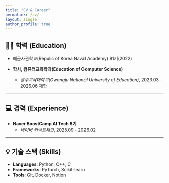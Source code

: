```yaml
---
title: "CV & Career"
permalink: /cv/
layout: single
author_profile: true
---
```


## 👨‍🎓 학력 (Education)
- 해군사관학교(Repulic of Korea Naval Academy) 81기(2022)

- **학사, 컴퓨터교육학과(Education of Computer Science)**
  - *광주교육대학교(Gwangju National University of Education)*, 2023.03 - 2026.06 재학

---

## 💻 경력 (Experience)

- **Naver BoostCamp AI Tech 8기** 
  - *네이버 커넥트재단*, 2025.09 - 2026.02



---

## 💡 기술 스택 (Skills)

- **Languages**: Python, C++, C
- **Frameworks**: PyTorch, Scikit-learn
- **Tools**: Git, Docker, Notion